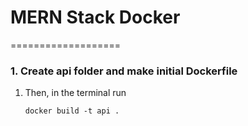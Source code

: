 # MERN Stack Docker
===================

### 1. Create api folder and make initial Dockerfile
1) Then, in the terminal run
   ```
   docker build -t api .
   ```